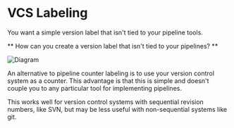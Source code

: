 # VCS Labeling

You want a simple version label that isn't tied to your pipeline tools.

** How can you create a version label that isn't tied to your pipelines? **

![Diagram](http://thoughtworks.github.io/PipelinePatterns/imgs//vcs_versions.png)

An alternative to pipeline counter labeling is to use your version control system as a counter. This advantage is that this is simple and doesn't couple you to any particular tool for implementing pipelines.

This works well for version control systems with sequential revision numbers, like SVN, but may be less useful with non-sequential systems like git.
